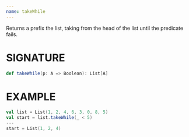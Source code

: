 ```yaml
---
name: takeWhile
---
```


Returns a prefix the list, taking from the head of the list until the predicate fails.

# SIGNATURE
```scala
def takeWhile(p: A => Boolean): List[A]
```

# EXAMPLE
```scala
val list = List(1, 2, 4, 6, 3, 0, 8, 5)
val start = list.takeWhile(_ < 5)
---
start = List(1, 2, 4)
```
